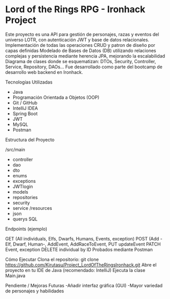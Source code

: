 # Lord of the Rings RPG - Ironhack Project

Este proyecto es una API para gestión de personajes, razas y eventos del universo LOTR, con autenticación JWT y base de datos relacionales. 
Implementación de todas las operaciones CRUD y patron de diseño por capas definidas
Modelado de Bases de Datos (DB) utilizando relaciones complejas y persistencia mediante herencia JPA, mejorando la escalabilidad
Diagrama de clases donde se esquematizan: DTOs, Security, Controller, Service, Repository, DAOs...
Fue desarrollado como parte del bootcamp de desarrollo web backend en Ironhack.

Tecnologías Utilizadas
- Java
- Programación Orientada a Objetos (OOP)
- Git / GitHub
- IntelliJ IDEA
- Spring Boot
- JWT
- MySQL
- Postman

Estructura del Proyecto

/src/main
- controller
- dao
- dto
- enums
- exceptions
- JWTlogin
- models
- repositories
- security
- service
/resources
- json
- querys SQL

Endpoints (ejemplo)

 GET (All individuals, Elfs, Dwarfs, Humans, Events, exception)
 POST (Add -Elf, Dwarf, Human-, AddEvent, AddRaceToEvent, 
 PUT updateEvent
 PATCH Event, exception
 DELETE individual by ID
Probados mediante Postman

Cómo Ejecutar
Clona el repositorio: git clone https://github.com/Kirutasu/Project_LordOfTheRingsIronhack.git
Abre el proyecto en tu IDE de Java (recomendado: IntelliJ)
Ejecuta la clase Main.java

Pendiente / Mejoras Futuras
-Añadir interfaz gráfica (GUI)
-Mayor variedad de personajes y habilidades
